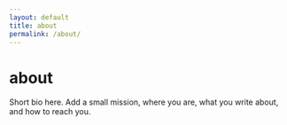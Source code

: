 ```yaml
---
layout: default
title: about
permalink: /about/
---
```


# about

Short bio here. Add a small mission, where you are, what you write about, and how to reach you.
